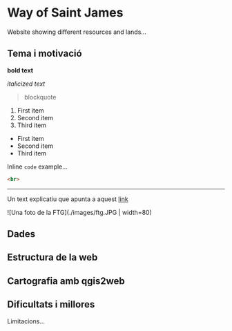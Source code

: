 # Way of Saint James
Website showing different resources and lands...

## Tema i motivació

**bold text**

*italicized text*

> blockquote

1. First item
1. Second item
1. Third item

- First item
- Second item
- Third item

Inline `code` example...

```html
<br>
```

---

Un text explicatiu que apunta a aquest [link](https://www.urv.cat)

![Una foto de la FTG](./images/ftg.JPG | width=80)


## Dades

## Estructura de la web

## Cartografia amb qgis2web

## Dificultats i millores
Limitacions...
